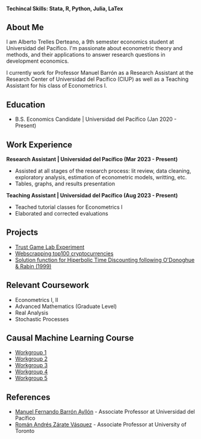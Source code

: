 #### Techincal Skills: Stata, R, Python, Julia, LaTex 

## About Me
I am Alberto Trelles Derteano, a 9th semester economics student at Universidad del Pacífico. I'm passionate about econometric theory and methods, and their applications to answer research questions in development economics. 

I currently work for Professor Manuel Barrón as a Research Assistant at the Research Center of Universidad del Pacífico (CIUP) as well as a Teaching Assistant for his class of Econometrics I. 

## Education
- B.S. Economics Candidate | Universidad del Pacífico (Jan 2020 - Present)
  
## Work Experience

**Research Assistant | Universidad del Pacífico (Mar 2023 - Present)**
- Assisted at all stages of the research process: lit review, data cleaning, exploratory analysis, estimation of econometric models, writting, etc.
- Tables, graphs, and results presentation

**Teaching Assistant | Universidad del Pacífico (Aug 2023 - Present)**
- Teached tutorial classes for Econometrics I
- Elaborated and corrected evaluations

## Projects
- [Trust Game Lab Experiment](https://github.com/albertotrelles/Trust_Game)
- [Webscrapping top100 cryptocurrencies](https://github.com/albertotrelles/Miscellaneous/blob/main/BScryptocurrencies.py)
- [Solution function for Hiperbolic Time Discounting following O'Donoghue & Rabin (1999)](https://github.com/albertotrelles/Miscellaneous/tree/main/intertemporal_preferences)

## Relevant Coursework 
- Econometrics I, II
- Advanced Mathematics (Graduate Level)
- Real Analysis
- Stochastic Processes 

## Causal Machine Learning Course
- [Workgroup 1](https://github.com/albertotrelles/Causal-ML-Course-2024-I-/tree/main/workgroup1)
- [Workgroup 2](https://github.com/albertotrelles/Causal-ML-Course-2024-I-/tree/main/workgroup2)
- [Workgroup 3](https://github.com/albertotrelles/Causal-ML-Course-2024-I-/tree/main/workgroup3)
- [Workgroup 4](https://github.com/albertotrelles/Causal-ML-Course-2024-I-/tree/main/workgroup4)
- [Workgroup 5](https://github.com/albertotrelles/Causal-ML-Course-2024-I-/tree/main/workgroup5)

## References
- [Manuel Fernando Barrón Ayllón](https://www.ocf.berkeley.edu/~manuelb/) - Associate Professor at Universidad del Pacífico
- [Román Andrés Zárate Vásquez](https://www.razarate.com/) - Associate Professor at University of Toronto 


